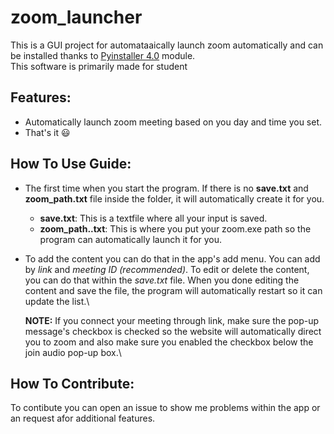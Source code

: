 # zoom_launcher
This is a GUI project for automataaically launch zoom automatically and can be installed thanks to [Pyinstaller 4.0](https://pypi.org/project/pyinstaller/) module.\
This software is primarily made for student
## Features:
- Automatically launch zoom meeting based on you day and time you set.
- That's it :smiley:

## How To Use Guide:
- The first time when you start the program. If there is no **save.txt** and **zoom_path.txt** file inside the folder, it will automatically create it for you.
  - **save.txt**: This is a textfile where all your input is saved.
  - **zoom_path..txt**: This is where you put your zoom.exe path so the program can automatically launch it for you.
- To add the content you can do that in the app's add menu. You can add by _link_ and _meeting ID (recommended)_. To edit or delete the content, you can do that within the _save.txt_ file. When you done editing the content and save the file, the program will automatically restart so it can update the list.\

  **NOTE:** If you connect your meeting through link, make sure the pop-up message's checkbox is checked so the website will automatically direct you to zoom and also make sure you enabled the checkbox below the join audio pop-up box.\
## How To Contribute:
To contibute you can open an issue to show me problems within the app or an request afor additional features.   